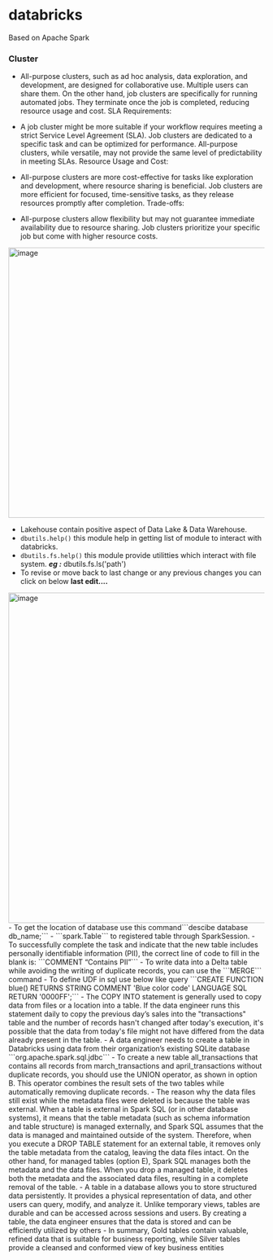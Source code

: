 # databricks

Based on Apache Spark

### Cluster

- All-purpose clusters, such as ad hoc analysis, data exploration, and development, are designed for collaborative use. Multiple users can share them.
On the other hand, job clusters are specifically for running automated jobs. They terminate once the job is completed, reducing resource usage and cost.
SLA Requirements:

- A job cluster might be more suitable if your workflow requires meeting a strict Service Level Agreement (SLA). Job clusters are dedicated to a specific task and can be optimized for performance.
All-purpose clusters, while versatile, may not provide the same level of predictability in meeting SLAs.
Resource Usage and Cost:

- All-purpose clusters are more cost-effective for tasks like exploration and development, where resource sharing is beneficial.
Job clusters are more efficient for focused, time-sensitive tasks, as they release resources promptly after completion.
Trade-offs:

- All-purpose clusters allow flexibility but may not guarantee immediate availability due to resource sharing.
Job clusters prioritize your specific job but come with higher resource costs.

<img width="531" alt="image" src="https://github.com/Psingh12354/databricks/assets/55645997/cd21c411-5fdc-4399-8c6b-b111b2120964">

- Lakehouse contain positive aspect of Data Lake & Data Warehouse.
- ```dbutils.help()``` this module help in getting list of module to interact with databricks.
- ```dbutils.fs.help()``` this module provide utilitties which interact with file system. ___eg :___ dbutils.fs.ls('path')
- To revise or move back to last change or any previous changes you can click on below **last edit....**
<img width="649" alt="image" src="https://github.com/Psingh12354/databricks/assets/55645997/952d2198-8a0f-4fbf-8148-c022ae6114cf">
- To get the location of database use this command```descibe database db_name;```
- ```spark.Table``` to registered table through SparkSession.
- To successfully complete the task and indicate that the new table includes personally identifiable information (PII), the correct line of code to fill in the blank is: ```COMMENT “Contains PII”```
- To write data into a Delta table while avoiding the writing of duplicate records, you can use the ```MERGE``` command
- To define UDF in sql use below like query ```CREATE FUNCTION blue() RETURNS STRING COMMENT 'Blue color code' LANGUAGE SQL RETURN '0000FF';```
- The COPY INTO statement is generally used to copy data from files or a location into a table. If the data engineer runs this statement daily to copy the previous day’s sales into the "transactions" table and the number of records hasn't changed after today's execution, it's possible that the data from today's file might not have differed from the data already present in the table.
- A data engineer needs to create a table in Databricks using data from their organization’s existing SQLite database ```org.apache.spark.sql.jdbc```
- To create a new table all_transactions that contains all records from march_transactions and april_transactions without duplicate records, you should use the UNION operator, as shown in option B. This operator combines the result sets of the two tables while automatically removing duplicate records.
- The reason why the data files still exist while the metadata files were deleted is because the table was external. When a table is external in Spark SQL (or in other database systems), it means that the table metadata (such as schema information and table structure) is managed externally, and Spark SQL assumes that the data is managed and maintained outside of the system. Therefore, when you execute a DROP TABLE statement for an external table, it removes only the table metadata from the catalog, leaving the data files intact. On the other hand, for managed tables (option E), Spark SQL manages both the metadata and the data files. When you drop a managed table, it deletes both the metadata and the associated data files, resulting in a complete removal of the table.
- A table in a database allows you to store structured data persistently. It provides a physical representation of data, and other users can query, modify, and analyze it. Unlike temporary views, tables are durable and can be accessed across sessions and users. By creating a table, the data engineer ensures that the data is stored and can be efficiently utilized by others
- In summary, Gold tables contain valuable, refined data that is suitable for business reporting, while Silver tables provide a cleansed and conformed view of key business entities
